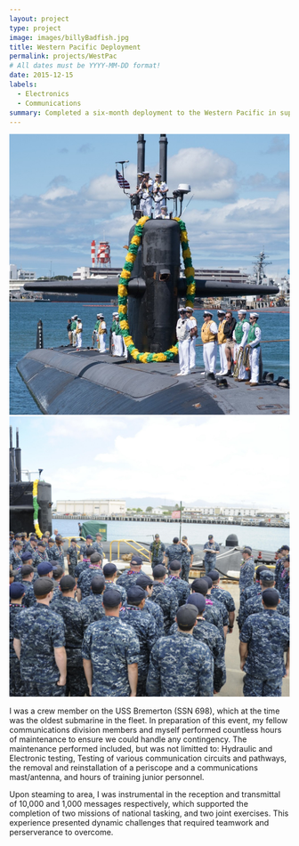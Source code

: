 ```yaml
---
layout: project
type: project
image: images/billyBadfish.jpg
title: Western Pacific Deployment
permalink: projects/WestPac
# All dates must be YYYY-MM-DD format!
date: 2015-12-15
labels:
  - Electronics
  - Communications
summary: Completed a six-month deployment to the Western Pacific in support of missions vital to national security.
---
```


<div class="ui small rounded images">
  <img class="ui image" src="../images/USS_BREMERTON.jpg">
  <img class="ui image" src="../images/USS_BREMERTON2.jpg">
</div>

I was a crew member on the USS Bremerton (SSN 698), which at the time was the oldest submarine in the fleet. In preparation of this event, my fellow communications division members and myself performed countless hours of maintenance to ensure we could handle any contingency. The maintenance performed included, but was not limitted to: Hydraulic and Electronic testing, Testing of various communication circuits and pathways, the removal and reinstallation of a periscope and a communications mast/antenna, and hours of training junior personnel.

Upon steaming to area, I was instrumental in the reception and transmittal of 10,000 and 1,000 messages respectively, which supported the completion of two missions of national tasking, and two joint exercises. This experience presented dynamic challenges that required teamwork and perserverance to overcome.





